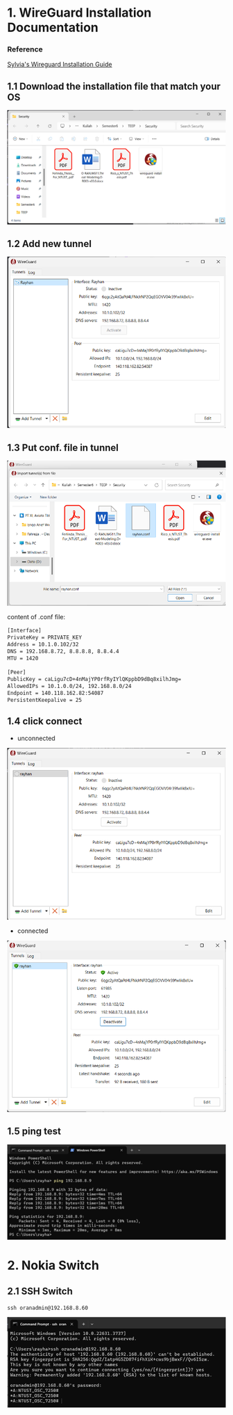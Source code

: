 # 1. WireGuard Installation Documentation

### Reference
[Sylvia's Wireguard Installation Guide](https://hackmd.io/7uFpsm4PRu-igD04dZhrlw?view)

## 1.1 Download the installation file that match your OS
![image](assets/Wireguard1.png)

## 1.2 Add new tunnel
![image](assets/Wireguard2.png)

## 1.3 Put conf. file in tunnel
![image](assets/Wireguard3.png)

content of .conf file:
```
[Interface]
PrivateKey = PRIVATE_KEY
Address = 10.1.0.102/32
DNS = 192.168.8.72, 8.8.8.8, 8.8.4.4
MTU = 1420

[Peer]
PublicKey = caLigu7cD+4nMajYP0rfRyIYlQKppbD9dBq8xilhJmg=
AllowedIPs = 10.1.0.0/24, 192.168.8.0/24
Endpoint = 140.118.162.82:54087
PersistentKeepalive = 25
```
## 1.4 click connect
* unconnected

![image](assets/Wireguard4.png)
* connected

![image](assets/Wireguard5.png)

## 1.5 ping test

![image](assets/Wireguard6.png)

# 2. Nokia Switch

## 2.1 SSH Switch
```code=
ssh oranadmin@192.168.8.60
```
![image](assets/Wireguard7.png)
